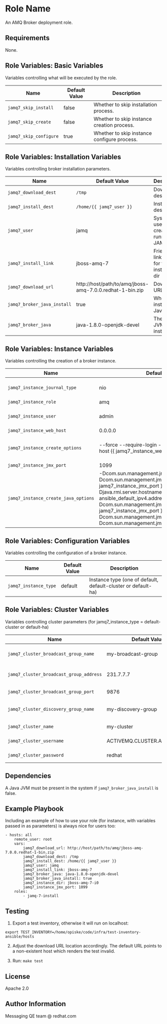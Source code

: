Role Name
=========

An AMQ Broker deployment role.

Requirements
------------

None.

Role Variables: Basic Variables
--------------

Variables controlling what will be executed by the role.

| Name              | Default Value       | Description          |
|-------------------|---------------------|----------------------|
| `jamq7_skip_install` | false | Whether to skip installation process. |
| `jamq7_skip_create` | false | Whether to skip instance creation process. |
| `jamq7_skip_configure` | true | Whether to skip instance configure process. |


Role Variables: Installation Variables
--------------

Variables controlling broker installation parameters.

| Name              | Default Value       | Description          |
|-------------------|---------------------|----------------------|
| `jamq7_download_dest` | `/tmp` | Download destination |
| `jamq7_install_dest` | `/home/{{ jamq7_user }}` | Install destination |
| `jamq7_user` | jamq | System user to create for running JAMQ |
| `jamq7_install_link` | jboss-amq-7 | Friendly link name for the installation dir |
| `jamq7_download_url` | http://host/path/to/amq/jboss-amq-7.0.0.redhat-1-bin.zip | Download URL |
| `jamq7_broker_java_install` | true | Whether to install a Java JVM. |
| `jamq7_broker_java` | java-1.8.0-openjdk-devel | The Java JVM to install. |


Role Variables: Instance Variables
--------------

Variables controlling the creation of a broker instance.

| Name              | Default Value       | Description          |
|-------------------|---------------------|----------------------|
| `jamq7_instance_journal_type` | nio | The type of the journal (aio or nio) |
| `jamq7_instance_role` | amq | The role |
| `jamq7_instance_user` | admin | The instance user |
| `jamq7_instance_web_host` | 0.0.0.0 | |
| `jamq7_instance_create_options` | --force --require-login --password=admin --http-host {{ jamq7_instance_web_host }} | Extra options for creating the instance |
| `jamq7_instance_jmx_port` | 1099 | JMX port |
| `jamq7_instance_create_java_options` | -Dcom.sun.management.jmxremote=true -Dcom.sun.management.jmxremote.port={{ jamq7_instance_jmx_port }} -Djava.rmi.server.hostname={{ ansible_default_ipv4.address }} -Dcom.sun.management.jmxremote.rmi.port={{ jamq7_instance_jmx_port }} -Dcom.sun.management.jmxremote.ssl=false -Dcom.sun.management.jmxremote.authenticate=false  | Java options to pass to the instance create command |


Role Variables: Configuration Variables
--------------

Variables controlling the configuration of a broker instance.

| Name              | Default Value       | Description          |
|-------------------|---------------------|----------------------|
| `jamq7_instance_type` | default | Instance type (one of default, default-cluster or default-ha) |



Role Variables: Cluster Variables
--------------

Variables controlling cluster parameters (for jamq7_instance_type = default-cluster or default-ha)

| Name              | Default Value       | Description          |
|-------------------|---------------------|----------------------|
| `jamq7_cluster_broadcast_group_name` | my-broadcast-group | Cluster broadcast address |
| `jamq7_cluster_broadcast_group_address` | 231.7.7.7 | Cluster group address |
| `jamq7_cluster_broadcast_group_port` | 9876 | Cluster group port |
| `jamq7_cluster_discovery_group_name` | my-discovery-group | Cluster discovery group |
| `jamq7_cluster_name` | my-cluster | Cluster name |
| `jamq7_cluster_username` | ACTIVEMQ.CLUSTER.ADMIN.USER | Cluster username |
| `jamq7_cluster_password` | redhat | Cluster password |


Dependencies
------------

A Java JVM must be present in the system if `jamq7_broker_java_install` is false.

Example Playbook
----------------

Including an example of how to use your role (for instance, with variables passed in as parameters) is always nice for users too:

	- hosts: all
		remote_user: root
		vars:
			jamq7_download_url: http://host/path/to/amq/jboss-amq-7.0.0.redhat-1-bin.zip
			jamq7_download_dest: /tmp
			jamq7_install_dest: /home/{{ jamq7_user }}
			jamq7_user: jamq
			jamq7_install_link: jboss-amq-7
			jamq7_broker_java: java-1.8.0-openjdk-devel
			jamq7_broker_java_install: true
			jamq7_instance_dir: jboss-amq-7-i0
			jamq7_instance_jmx_port: 1099
		roles:
			- jamq-7-install


Testing
-------

1. Export a test inventory, otherwise it will run on localhost:

`export TEST_INVENTORY=/home/opiske/code/infra/test-inventory-ansible/hosts`

2. Adjust the download URL location accordingly. The default URL points to a non-existent host which renders the test invalid.

3. Run:
`make test`

License
-------

Apache 2.0

Author Information
------------------

Messaging QE team @ redhat.com
